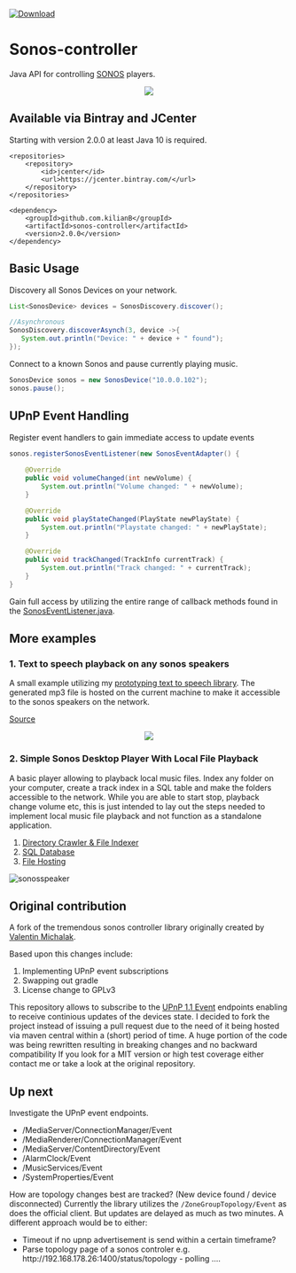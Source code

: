 [ ![Download](https://api.bintray.com/packages/kilianb/maven/Java-Sonos-Controller/images/download.svg) ](https://bintray.com/kilianb/maven/Java-Sonos-Controller/_latestVersion)

# Sonos-controller
Java API for controlling [SONOS](http://www.sonos.com/) players. 

<p align= "center">
<img src ="http://blog.vmichalak.com/wp-content/uploads/2017/01/SONOS_controller_header.png" />
</p>


## Available via Bintray and JCenter

Starting with version 2.0.0 at least Java 10 is required.

```
<repositories>
	<repository>
		<id>jcenter</id>
		<url>https://jcenter.bintray.com/</url>
	</repository>
</repositories>

<dependency>
	<groupId>github.com.kilianB</groupId>
	<artifactId>sonos-controller</artifactId>
	<version>2.0.0</version>
</dependency>
```

## Basic Usage

Discovery all Sonos Devices on your network.

```java
List<SonosDevice> devices = SonosDiscovery.discover();

//Asynchronous
SonosDiscovery.discoverAsynch(3, device ->{
   System.out.println("Device: " + device + " found");
});

```

Connect to a known Sonos and pause currently playing music.

```java
SonosDevice sonos = new SonosDevice("10.0.0.102");
sonos.pause();
```

## UPnP Event Handling

Register event handlers to gain immediate access to update events

```java
sonos.registerSonosEventListener(new SonosEventAdapter() {
	
	@Override
	public void volumeChanged(int newVolume) {
		System.out.println("Volume changed: " + newVolume);
	}

	@Override
	public void playStateChanged(PlayState newPlayState) {
		System.out.println("Playstate changed: " + newPlayState);
	}

	@Override
	public void trackChanged(TrackInfo currentTrack) {
		System.out.println("Track changed: " + currentTrack);
	}
}
```

Gain full access by utilizing the entire range of callback methods found in the [SonosEventListener.java](https://github.com/KilianB/Java-Sonos-Controller/blob/master/src/main/java/com/github/kilianB/sonos/listener/SonosEventListener.java).


## More examples

### 1. Text to speech playback on any sonos speakers

A small example utilizing my <a href="https://github.com/KilianB/GoogleTranslatorTTS">prototyping text to speech library</a>. 
The generated mp3 file is hosted on the current machine to make it accessible to the sonos speakers on the network.

<a href="src/main/java/com/github/kilianB/example/voiceToTextPlayback">Source</a>

<p align="center">
<img src="https://user-images.githubusercontent.com/9025925/46544392-becbb800-c8c3-11e8-90d8-945bf1e3880d.jpg" />
</p>

### 2. Simple Sonos Desktop Player With Local File Playback

A basic player allowing to playback local music files. Index any folder on your computer, create a track index in a SQL 
table and make the folders accessible to the network. While you are able to start stop, playback change volume etc,
this is just intended to lay out the steps needed to implement local music file playback and not function as a standalone application.

<ol>
	<li><a href="src/main/java/com/github/kilianB/example/localFilePlayer/fileHandling/MusicFileIndexer.java">Directory Crawler & File Indexer</a></li>
	<li><a href="src/main/java/com/github/kilianB/example/localFilePlayer/fileHandling/DatabaseManager.java">SQL Database</a></li>
	<li><a href="src/main/java/com/github/kilianB/example/localFilePlayer/fileHandling/NetworkFileProvider.java">File Hosting</a></li>
</ol>

![sonosspeaker](https://user-images.githubusercontent.com/9025925/46569592-b8871b80-c957-11e8-9095-d4310b4c977b.jpg)



## Original contribution

A fork of the tremendous sonos controller library originally created by <a href="https://github.com/vmichalak/sonos-controller">Valentin Michalak</a>. 

Based upon this changes include:
<ol>
	<li>Implementing UPnP event subscriptions</li>
	<li>Swapping out gradle</li>
	<li>License change to GPLv3</li>
</ol>

This repository allows to subscribe to the <a href="http://upnp.org/specs/arch/UPnP-arch-DeviceArchitecture-v1.1.pdf">UPnP 1.1 Event</a> endpoints enabling to receive continious updates of the devices state. I decided to fork the project instead of issuing a pull request due to the need of it being hosted via maven central within a (short) period of time. A huge portion of the code was being rewritten resulting in breaking changes and no backward compatibility If you look for a MIT version or high test coverage either contact me or take a look at the original repository. 

## Up next

Investigate the UPnP event endpoints.

<ul>
<li>/MediaServer/ConnectionManager/Event</li>
<li>/MediaRenderer/ConnectionManager/Event</li>
<li>/MediaServer/ContentDirectory/Event</li>
<li>/AlarmClock/Event</li>
<li>/MusicServices/Event</li>
<li>/SystemProperties/Event</li>
</ul>


How are topology changes best are tracked? (New device found  / device disconnected)
Currently the library utilizes the `/ZoneGroupTopology/Event` as does the official client.
But updates are delayed as much as two minutes.
A different approach would be to either:

<ul>
	<li>Timeout if no upnp advertisement is send within a certain timeframe?</li>
	<li>Parse topology page of a sonos controler e.g. http://192.168.178.26:1400/status/topology  - polling ....</li>
</ul>
